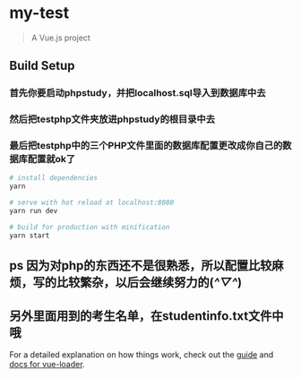 # my-test

> A Vue.js project

## Build Setup

### 首先你要启动phpstudy，并把localhost.sql导入到数据库中去
### 然后把testphp文件夹放进phpstudy的根目录中去
### 最后把testphp中的三个PHP文件里面的数据库配置更改成你自己的数据库配置就ok了
``` bash
# install dependencies
yarn

# serve with hot reload at localhost:8080
yarn run dev

# build for production with minification
yarn start

`````

## ps 因为对php的东西还不是很熟悉，所以配置比较麻烦，写的比较繁杂，以后会继续努力的(*^▽^*)
## 另外里面用到的考生名单，在studentinfo.txt文件中哦

For a detailed explanation on how things work, check out the [guide](http://vuejs-templates.github.io/webpack/) and [docs for vue-loader](http://vuejs.github.io/vue-loader).
